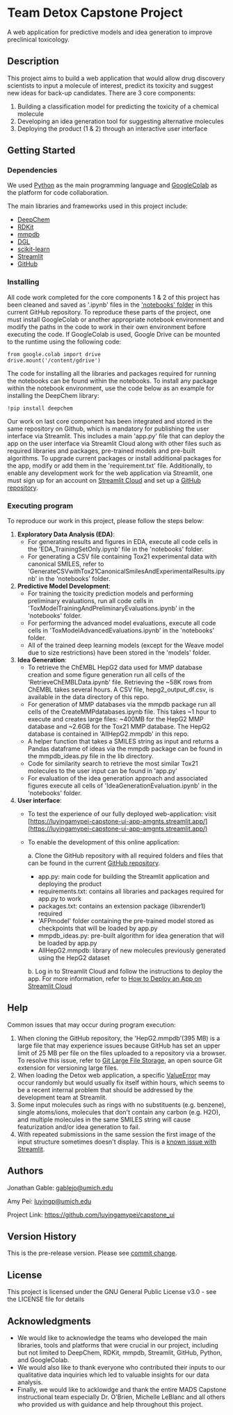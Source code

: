 # Team Detox Capstone Project 

A web application for predictive models and idea generation to improve preclinical toxicology. 

## Description

This project aims to build a web application that would allow drug discovery scientists to input a molecule of interest, predict its toxicity and suggest new ideas for back-up candidates. 
There are 3 core components:
1. Building a classification model for predicting the toxicity of a chemical molecule
2. Developing an idea generation tool for suggesting alternative molecules
3. Deploying the product (1 & 2) through an interactive user interface 

## Getting Started

### Dependencies

We used [Python]( https://www.python.org/) as the main programming language and [GoogleColab](https://colab.research.google.com/) as the platform for code collaboration.

The main libraries and frameworks used in this project include:
* [DeepChem](https://deepchem.io/)
* [RDKit](https://www.rdkit.org/)
* [mmpdb](https://github.com/rdkit/mmpdb)
* [DGL](https://www.dgl.ai/) 
* [scikit-learn](https://scikit-learn.org/stable/)
* [Streamlit](https://streamlit.io/)
* [GitHub](https://github.com/)

### Installing


All code work completed for the core components 1 & 2 of this project has been cleaned and saved as '.ipynb' files in the ['notebooks' folder](https://github.com/luyingamypei/capstone_ui/tree/main/notebooks) in this current GitHub repository. To reproduce these parts of the project, one must install GoogleColab or another appropriate notebook environment and modify the paths in the code to work in their own environment before executing the code. If GoogleColab is used, Google Drive can be mounted to the runtime using the following code:
```
from google.colab import drive
drive.mount('/content/gdrive')
```
The code for installing all the libraries and packages required for running the notebooks can be found within the notebooks. To install any package within the notebook environment, use the code below as an example for installing the DeepChem library: 
```
!pip install deepchem
```

Our work on last core component has been integrated and stored in the same repository on Github, which is mandatory for publishing the user interface via Streamlit. This includes a main 'app.py' file that can deploy the app on the user interface via Streamlit Cloud along with other files such as required libraries and packages, pre-trained models and pre-built algorithms. To upgrade current packages or install additional packages for the app, modify or add them in the 'requirement.txt' file. Additionally, to enable any development work for the web application via Streamlit, one must sign up for an account on [Streamlit Cloud](https://streamlit.io/cloud) and set up a [GitHub repository](https://docs.github.com/en/get-started/quickstart/create-a-repo).


### Executing program

To reproduce our work in this project, please follow the steps below:
1. **Exploratory Data Analysis (EDA)**: 
   - For generating results and figures in EDA, execute all code cells in the 'EDA_TrainingSetOnly.ipynb' file in the 'notebooks' folder.
   - For generating a CSV file containing Tox21 experimental data with canonical SMILES, refer to 'GenerateCSVwithTox21CanonicalSmilesAndExperimentalResults.ipynb' in the 'notebooks' folder.  
2. **Predictive Model Development**:
   - For training the toxicity prediction models and performing preliminary evaluations, run all code cells in 'ToxModelTrainingAndPreliminaryEvaluations.ipynb' in the 'notebooks' folder.
   - For performing the advanced model evaluations, execute all code cells in 'ToxModelAdvancedEvaluations.ipynb' in the 'notebooks' folder.
   - All of the trained deep learning models (except for the Weave model due to size restrictions) have been stored in the 'models' folder.
3. **Idea Generation**:
   - To retrieve the ChEMBL HepG2 data used for MMP database creation and some figure generation run all cells of the 'RetrieveChEMBLData.ipynb' file. Retrieving the ~58K rows from ChEMBL takes several hours. A CSV file, hepg2_output_df.csv, is available in the data directory of this repo.
   - For generation of MMP databases via the mmpdb package run all cells of the CreateMMPdatabases.ipynb file. This takes ~1 hour to execute and creates large files: ~400MB for the HepG2 MMP database and ~2.6GB for the Tox21 MMP database. The HepG2 database is contained in 'AllHepG2.mmpdb' in this repo.
   - A helper function that takes a SMILES string as input and returns a Pandas dataframe of ideas via the mmpdb package can be found in the mmpdb_ideas.py file in the lib directory.
   - Code for similarity search to retrieve the most similar Tox21 molecules to the user input can be found in 'app.py'
   - For evaluation of the idea generation approach and associated figures execute all cells of 'IdeaGenerationEvaluation.ipynb' in the 'notebooks' folder.  
4. **User interface**:
   - To test the experience of our fully deployed web-application: visit [https://luyingamypei-capstone-ui-app-amgnts.streamlit.app/](https://luyingamypei-capstone-ui-app-amgnts.streamlit.app/)
   - To enable the development of this online application:
   
      a. Clone the GitHub repository with all required folders and files that can be found in the current [GitHub repository](https://github.com/luyingamypei/capstone_ui).  
      - app.py: main code for building the Streamlit application and deploying the product  
      - requirements.txt: contains all libraries and packages required for app.py to work
      - packages.txt: contains an extension package (libxrender1) required
      - 'AFPmodel' folder containing the pre-trained model stored as checkpoints that will be loaded by app.py
      - mmpdb_ideas.py: pre-built algorithm for idea generation that will be loaded by app.py
      - AllHepG2.mmpdb: library of new molecules previously generated using the HepG2 dataset

      b. Log in to Streamlit Cloud and follow the instructions to deploy the app. For more information, refer to [How to Deploy an App on Streamlit Cloud](https://docs.streamlit.io/streamlit-community-cloud/get-started/deploy-an-app)

## Help

Common issues that may occur during program execution:
1. When cloning the GitHub repository, the 'HepG2.mmpdb'(395 MB) is a large file that may experience issues because GitHub has set an upper limit of 25 MB per file on the files uploaded to a repository via a browser. To resolve this issue, refer to [Git Large File Storage](https://git-lfs.com/), an open source Git extension for versioning large files.
2. When loading the Detox web application, a specific [ValueError](https://discuss.streamlit.io/t/valueerror-setting-an-array-element-with-a-sequence/40272) may occur randomly but would usually fix itself within hours, which seems to be a recent internal problem that should be addressed by the development team at Streamlit.
3. Some input molecules such as rings with no substituents (e.g. benzene), single atoms/ions, molecules that don't contain any carbon (e.g. H2O), and multiple molecules in the same SMILES string will cause featurization and/or idea generation to fail.  
4. With repeated submissions in the same session the first image of the input structure sometimes doesn't display. This is a [known issue with Streamlit](https://github.com/streamlit/streamlit/issues/1294).  

## Authors

Jonathan Gable: gablejo@umich.edu

Amy Pei: luyingp@umich.edu

Project Link: https://github.com/luyingamypei/capstone_ui

## Version History
    
This is the pre-release version. Please see [commit change](https://github.com/luyingamypei/capstone_ui/commits/main).

## License

This project is licensed under the GNU General Public License v3.0 - see the LICENSE file for details

## Acknowledgments


* We would like to acknowledge the teams who developed the main libraries, tools and platforms that were crucial in our project, including but not limited to DeepChem, RDKit, mmpdb, Streamlit, GitHub, Python, and GoogleColab.
* We would also like to thank everyone who contributed their inputs to our qualitative data inquiries which led to valuable insights for our data analysis.
* Finally, we would like to acklowdge and thank the entire MADS Capstone instructional team especially Dr. O'Brien, Michelle LeBlanc and all others who provided us with guidance and help throughout this project.


